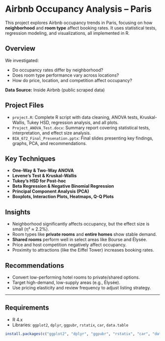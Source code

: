 # Airbnb Occupancy Analysis – Paris

This project explores Airbnb occupancy trends in Paris, focusing on how **neighborhood** and **room type** affect booking rates. It uses statistical tests, regression modeling, and visualizations, all implemented in R.

## Overview

We investigated:
- Do occupancy rates differ by neighborhood?
- Does room type performance vary across locations?
- How do price, location, and competition affect occupancy?

**Data Source:** Inside Airbnb (public scraped data)

## Project Files
- `project.R`: Complete R script with data cleaning, ANOVA tests, Kruskal-Wallis, Tukey HSD, regression analysis, and all plots.
- `Project_ANOVA_Test.docx`: Summary report covering statistical tests, interpretation, and effect size analysis.
- `BIA_672_Final_Presenation.pptx`: Final slides presenting key findings, graphs, PCA, and recommendations.

## Key Techniques
- **One-Way & Two-Way ANOVA**
- **Levene’s Test & Kruskal-Wallis**
- **Tukey’s HSD for Post-hoc**
- **Beta Regression & Negative Binomial Regression**
- **Principal Component Analysis (PCA)**
- **Boxplots, Interaction Plots, Heatmaps, Q-Q Plots**

## Insights
- Neighborhood significantly affects occupancy, but the effect size is small (η² ≈ 2.2%).
- Room types like **private rooms** and **entire homes** show stable demand.
- **Shared rooms** perform well in select areas like Bourse and Élysée.
- Price and host competition negatively affect occupancy.
- Proximity to attractions (like the Eiffel Tower) increases booking rates.

## Recommendations
- Convert low-performing hotel rooms to private/shared options.
- Target high-demand, low-supply areas (e.g., Élysée).
- Use pricing elasticity and review frequency to adjust listing strategy.

---

## Requirements
- R 4.x
- Libraries: `ggplot2`, `dplyr`, `ggpubr`, `rstatix`, `car`, `data.table`

```r
install.packages(c("ggplot2", "dplyr", "ggpubr", "rstatix", "car", "data.table"))
